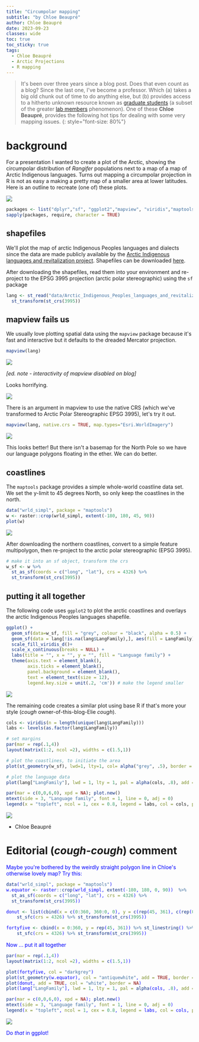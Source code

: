 ```yaml
---
title: "Circumpolar mapping"
subtitle: "by Chloe Beaupré"
author: Chloe Beaupré
date: 2023-09-23
classes: wide
toc: true
toc_sticky: true
tags:
  - Chloe Beaupré
  - Arctic Projections
  - R mapping
---
```



>   It's been over three years since a blog post.  Does that even count as a blog?  Since the last one, I've become a professor.  Which (a) takes a big old chunk out of time to do anything else, but (b) provides access to a hitherto unknown resource known as [graduate students](https://eligurarie.github.io/_pages/labmembers/) (a subset of the greater [lab members](https://eligurarie.github.io/_pages/labmembers/) phenomenon).  One of these **Chloe Beaupré**, provides the following hot tips for dealing with some very mapping issues. 
{: style="font-size: 80%"}

# background

For a presentation I wanted to create a plot of the Arctic, showing the circumpolar distribution of *Rangifer* populations next to a map of a map of Arctic Indigenous languages. Turns out mapping a circumpolar projection in R is not as easy a making a pretty map of a smaller area at lower latitudes. Here is an outline to recreate (one of) these plots.

![](../assets/post04/HerdsLanguages.png)

```r
packages <- list("dplyr","sf", "ggplot2","mapview", "viridis","maptools", "raster")
sapply(packages, require, character = TRUE)
```

## shapefiles

We'll plot the map of arctic Indigenous Peoples languages and dialects since the data are made publicly available by the [Arctic Indigenous languages and revitalization project](https://arctic-indigenous-languages-uito.hub.arcgis.com/). Shapefiles can be downloaded [here](https://arctic-indigenous-languages-uito.hub.arcgis.com/datasets/UITO::arctic-indigenous-peoples-languages-and-revitalization-languages-and-dialects/explore).

After downloading the shapefiles, read them into your environment and re-project to the EPSG 3995 projection (arctic polar stereographic) using the `sf` package


```r
lang <- st_read("data/Arctic_Indigenous_Peoples_languages_and_revitalization_-_Languages_and_Dialects.shp") %>%
  st_transform(st_crs(3995))
```

## mapview fails us

We usually love plotting spatial data using the `mapview` package because it's fast and interactive but it defaults to the dreaded Mercator projection.

```r
mapview(lang)
```

![](../assets/post04/mapview1.png)

*[ed. note - interactivity of mapview disabled on blog]*

Looks horrifying.

![](../assets/post04/DreadedMercator.jpg)

There is an argument in mapview to use the native CRS (which we've transformed to Arctic Polar Stereographic EPSG 3995), let's try it out.

```r
mapview(lang, native.crs = TRUE, map.types="Esri.WorldImagery")
```
![](../assets/post04//mapview2.png)

This looks better! But there isn't a basemap for the North Pole so we have our language polygons floating in the ether. We can do better.

## coastlines

The `maptools` package provides a simple whole-world coastline data set. We set the y-limit to 45 degrees North, so only keep the coastlines in the north.


```r
data("wrld_simpl", package = "maptools")                                                                            
w <- raster::crop(wrld_simpl, extent(-180, 180, 45, 90))                                                                   
plot(w)    
```

<img src="../assets/post04/worldCoastlines-1.png" style="display: block; margin: auto;" />

After downloading the northern coastlines, convert to a simple feature multipolygon, then re-project to the arctic polar stereographic (EPSG 3995).


```r
# make it into an sf object, transform the crs
w_sf <- w %>%
  st_as_sf(coords = c("long", "lat"), crs = 4326) %>%
  st_transform(st_crs(3995))
```

## putting it all together

The following code uses `ggplot2` to plot the arctic coastlines and overlays the arctic Indigenous Peoples languages shapefile.

```r
ggplot() + 
  geom_sf(data=w_sf, fill = "grey", colour = "black", alpha = 0.5) +
  geom_sf(data = lang[!is.na(lang$LangFamily),], aes(fill = LangFamily), alpha = 0.8) +
  scale_fill_viridis_d()+
  scale_x_continuous(breaks = NULL) +
  labs(title = "", x = "", y = "", fill = "Language family") +
  theme(axis.text = element_blank(),
        axis.ticks = element_blank(),
        panel.background = element_blank(), 
        text = element_text(size = 12),
        legend.key.size = unit(.2, 'cm')) # make the legend smaller
```

<img src="../assets/post04/plotLanguages-1.png" style="display: block; margin: auto;" />

The remaining code creates a similar plot using base R if that's more your style (*cough* owner-of-this-blog-Elie *cough*).


```r
cols <- viridis(n = length(unique(lang$LangFamily)))
labs <- levels(as.factor(lang$LangFamily))

# set margins
par(mar = rep(.1,4))
layout(matrix(1:2, ncol =2), widths = c(1.5,1)) 

# plot the coastlines, to initiate the area
plot(st_geometry(w_sf), lwd=1, lty=1, col= alpha("grey", .5), border = "darkgrey")

# plot the language data
plot(lang["LangFamily"], lwd = 1, lty = 1, pal = alpha(cols, .8), add = TRUE, border = NA)

par(mar = c(0,0,6,0), xpd = NA); plot.new()
mtext(side = 3, "Language family", font = 1, line = 0, adj = 0)
legend(x = "topleft", ncol = 1, cex = 0.8, legend = labs, col = cols, pch=15, pt.cex = 1.5, bty = "n")
```

<img src="../assets/post04/baseRPlot-1.png" style="display: block; margin: auto;" />


- Chloe Beaupré

# Editorial (*cough-cough*) comment

<font color = "blue"> 

Maybe you're bothered by the weirdly straight polygon line in Chloe's otherwise lovely map?  Try this:


```r
data("wrld_simpl", package = "maptools")                                                                            
w.equator <- raster::crop(wrld_simpl, extent(-180, 180, 0, 90))  %>%
  st_as_sf(coords = c("long", "lat"), crs = 4326) %>%
  st_transform(st_crs(3995))                                                               

donut <- list(cbind(x = c(0:360, 360:0, 0), y = c(rep(45, 361), c(rep(0,361)), 45))) %>% st_polygon %>%  
    st_sfc(crs = 4326) %>% st_transform(st_crs(3995)) 

fortyfive <- cbind(x = 0:360, y = rep(45, 361)) %>% st_linestring() %>%  
    st_sfc(crs = 4326) %>% st_transform(st_crs(3995)) 
```

Now ... put it all together


```r
par(mar = rep(.1,4))
layout(matrix(1:2, ncol =2), widths = c(1.5,1)) 

plot(fortyfive, col = "darkgrey")
plot(st_geometry(w.equator), col = "antiquewhite", add = TRUE, border = "darkgrey")
plot(donut, add = TRUE, col = "white", border = NA)
plot(lang["LangFamily"], lwd = 1, lty = 1, pal = alpha(cols, .8), add = TRUE, border = NA)

par(mar = c(0,0,6,0), xpd = NA); plot.new()
mtext(side = 3, "Language family", font = 1, line = 0, adj = 0)
legend(x = "topleft", ncol = 1, cex = 0.8, legend = labs, col = cols, pch=15, pt.cex = 1.5, bty = "n")
```

<img src="../assets/post04/finalmap.png" style="display: block; margin: auto;" />

Do *that* in ggplot!

</font> 
